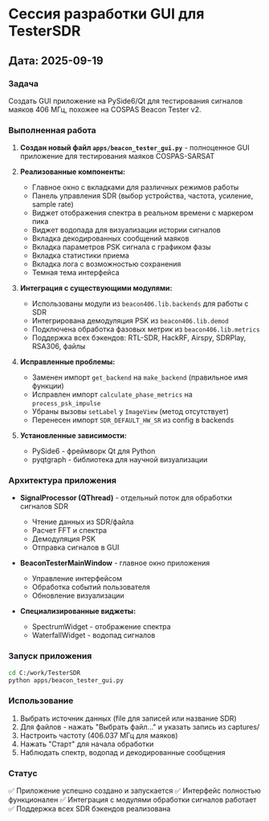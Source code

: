 # Сессия разработки GUI для TesterSDR

## Дата: 2025-09-19

### Задача
Создать GUI приложение на PySide6/Qt для тестирования сигналов маяков 406 МГц, похожее на COSPAS Beacon Tester v2.

### Выполненная работа

1. **Создан новый файл `apps/beacon_tester_gui.py`** - полноценное GUI приложение для тестирования маяков COSPAS-SARSAT

2. **Реализованные компоненты:**
   - Главное окно с вкладками для различных режимов работы
   - Панель управления SDR (выбор устройства, частота, усиление, sample rate)
   - Виджет отображения спектра в реальном времени с маркером пика
   - Виджет водопада для визуализации истории сигналов
   - Вкладка декодированных сообщений маяков
   - Вкладка параметров PSK сигнала с графиком фазы
   - Вкладка статистики приема
   - Вкладка лога с возможностью сохранения
   - Темная тема интерфейса

3. **Интеграция с существующими модулями:**
   - Использованы модули из `beacon406.lib.backends` для работы с SDR
   - Интегрирована демодуляция PSK из `beacon406.lib.demod`
   - Подключена обработка фазовых метрик из `beacon406.lib.metrics`
   - Поддержка всех бэкендов: RTL-SDR, HackRF, Airspy, SDRPlay, RSA306, файлы

4. **Исправленные проблемы:**
   - Заменен импорт `get_backend` на `make_backend` (правильное имя функции)
   - Исправлен импорт `calculate_phase_metrics` на `process_psk_impulse`
   - Убраны вызовы `setLabel` у `ImageView` (метод отсутствует)
   - Перенесен импорт `SDR_DEFAULT_HW_SR` из config в backends

5. **Установленные зависимости:**
   - PySide6 - фреймворк Qt для Python
   - pyqtgraph - библиотека для научной визуализации

### Архитектура приложения

- **SignalProcessor (QThread)** - отдельный поток для обработки сигналов SDR
  - Чтение данных из SDR/файла
  - Расчет FFT и спектра
  - Демодуляция PSK
  - Отправка сигналов в GUI

- **BeaconTesterMainWindow** - главное окно приложения
  - Управление интерфейсом
  - Обработка событий пользователя
  - Обновление визуализации

- **Специализированные виджеты:**
  - SpectrumWidget - отображение спектра
  - WaterfallWidget - водопад сигналов

### Запуск приложения

```bash
cd C:/work/TesterSDR
python apps/beacon_tester_gui.py
```

### Использование

1. Выбрать источник данных (file для записей или название SDR)
2. Для файлов - нажать "Выбрать файл..." и указать запись из captures/
3. Настроить частоту (406.037 МГц для маяков)
4. Нажать "Старт" для начала обработки
5. Наблюдать спектр, водопад и декодированные сообщения

### Статус
✅ Приложение успешно создано и запускается
✅ Интерфейс полностью функционален
✅ Интеграция с модулями обработки сигналов работает
✅ Поддержка всех SDR бэкендов реализована
